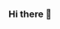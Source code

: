 ### Hi there 👋

<!--
**ZainTheFake/ZainTheFake** is a ✨ _special_ ✨ repository because its `README.md` (this file) appears on your GitHub profile.

Here are some ideas to get you started:

- 🌱 I’m currently learning Videography, Linux configuration, Graphic design, Photography, and 3D modelling
- 📫 How to reach me: Discord - ZainTheFake#0001
- 😄 Pronouns: He/Him
- ⚡ Fun fact: I like to sleep alot
-->
